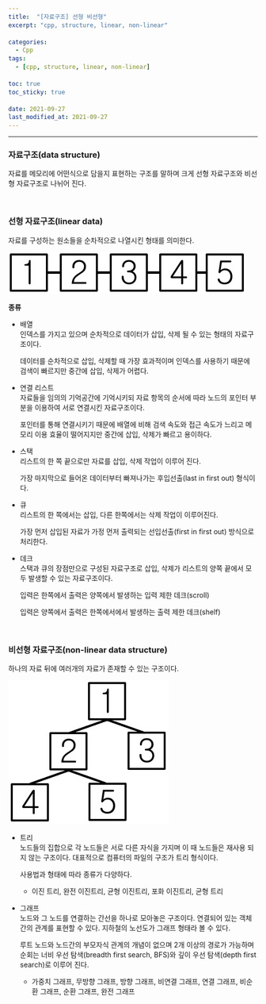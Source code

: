 ```yaml
---
title:  "[자료구조] 선형 비선형"
excerpt: "cpp, structure, linear, non-linear"

categories:
  - Cpp
tags:
  - [cpp, structure, linear, non-linear]

toc: true
toc_sticky: true
 
date: 2021-09-27
last_modified_at: 2021-09-27
---  
```


***

### 자료구조(data structure)
자료를 메모리에 어떤식으로 담을지 표현하는 구조를 말하며 크게 선형 자료구조와 비선형 자료구조로 나뉘어 진다.  

<br/>

### 선형 자료구조(linear data)  
자료를  구성하는 원소들을 순차적으로 나열시킨 형태를 의미한다.  

![linear](/assets/images/20210927_Posting/1.png)

**종류**  
* 배열  
  인덱스를 가지고 있으며 순차적으로 데이터가 삽입, 삭제 될 수 있는 형태의 자료구조이다.  

  데이터를 순차적으로 삽입, 삭제할 때 가장 효과적이며 인덱스를 사용하기 때문에 검색이 빠르지만 중간에 삽입, 삭제가 어렵다.  

* 연결 리스트  
  자료들을 임의의 기억공간에 기억시키되 자료 항목의 순서에 따라 노드의 포인터 부분을 이용하여 서로 연결시킨 자료구조이다.  

  포인터를 통해 연결시키기 때문에 배열에 비해 검색 속도와 접근 속도가 느리고 메모리 이용 효율이 떨어지지만 중간에 삽입, 삭제가 빠르고 용이하다. 

* 스택  
  리스트의 한 쪽 끝으로만 자료를 삽입, 삭제 작업이 이루어 진다.  

  가장 마지막으로 들어온 데이터부터 빠져나가는 후입선출(last in first out) 형식이다.  

* 큐  
  리스트의 한 쪽에서는 삽입, 다른 한쪽에서는 삭제 작업이 이루어진다.  

  가장 먼저 삽입된 자료가 가정 먼저 출력되는 선입선출(first in first out) 방식으로 처리한다.  

* 데크  
  스택과 큐의 장점만으로 구성된 자료구조로 삽입, 삭제가 리스트의 양쪽 끝에서 모두 발생할 수 있는 자료구조이다.  

  입력은 한쪽에서 출력은 양쪽에서 발생하는 입력 제한 데크(scroll)  

  입력은 양쪽에서 출력은 한쪽에서에서 발생하는 출력 제한 데크(shelf)  

<br/>

### 비선형 자료구조(non-linear data structure)  
하나의 자료 뒤에 여러개의 자료가 존재할 수 있는 구조이다.  

![non-linear](/assets/images/20210927_Posting/2.png)

  * 트리  
    노드들의 집합으로 각 노드들은 서로 다른 자식을 가지며 이 때 노드들은 재사용 되지 않는 구조이다. 
    대표적으로 컴퓨터의 파일의 구조가 트리 형식이다.    

    사용법과 형태에 따라 종류가 다양하다.  

    * 이진 트리, 완전 이진트리, 균형 이진트리, 포화 이진트리, 균형 트리

  * 그래프  
    노드와 그 노드를 연결하는 간선을 하나로 모아놓은 구조이다. 연결되어 있는 객체 간의 관계를 표현할 수 있다. 지하철의 노선도가 그래프 형태라 볼 수 있다.  

    루트 노드와 노드간의 부모자식 관계의 개념이 없으며 2개 이상의 경로가 가능하며 순회는 너비 우선 탐색(breadth first search, BFS)와 깊이 우선 탐색(depth first search)로 이루어 진다.  

    * 가중치 그래프, 무방향 그래프, 방향 그래프, 비연결 그래프, 연결 그래프, 비순환 그래프, 순환 그래프, 완전 그래프